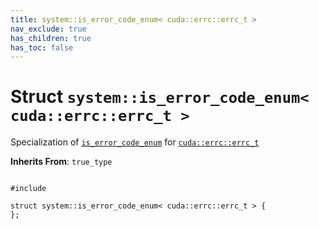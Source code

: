 ```yaml
---
title: system::is_error_code_enum< cuda::errc::errc_t >
nav_exclude: true
has_children: true
has_toc: false
---
```


# Struct `system::is_error_code_enum< cuda::errc::errc_t >`

Specialization of <code><a href="/api/classes/structsystem_1_1is__error__code__enum.html">is&#95;error&#95;code&#95;enum</a></code> for <code><a href="/api/namespaces/namespacesystem_1_1cuda_1_1errc.html#enum-errc_t">cuda::errc::errc&#95;t</a></code>

**Inherits From**:
`true_type`

<code class="doxybook">
<span>#include <thrust/system/cuda/error.h></span><br>
<span>struct system::is&#95;error&#95;code&#95;enum&lt; cuda::errc::errc&#95;t &gt; {</span>
<span>};</span>
</code>

